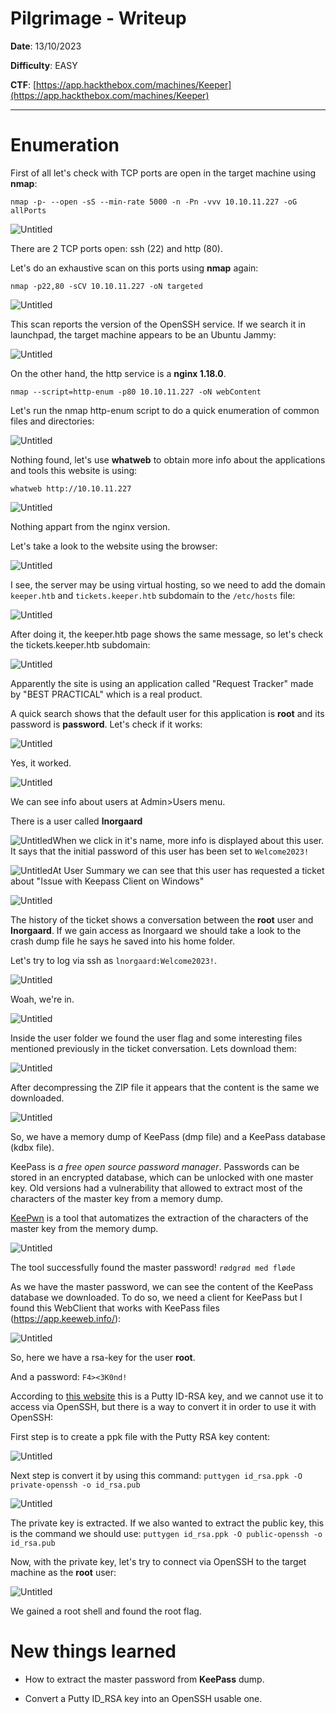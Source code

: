 # Pilgrimage - Writeup

**Date**: 13/10/2023

**Difficulty**: EASY

**CTF**: [https://app.hackthebox.com/machines/Keeper](https://app.hackthebox.com/machines/Keeper)


---



# Enumeration

First of all let's check with TCP ports are open in the target machine using **nmap**:

`nmap -p- --open -sS --min-rate 5000 -n -Pn -vvv 10.10.11.227 -oG allPorts`

![Untitled](img/Pasted%20image%2020231013184126.png)

There are 2 TCP ports open: ssh (22) and http (80).

Let's do an exhaustive scan on this ports using **nmap** again:

`nmap -p22,80 -sCV 10.10.11.227 -oN targeted`

![Untitled](img/Pasted%20image%2020231013184329.png)

This scan reports the version of the OpenSSH service. If we search it in launchpad, the target machine appears to be an Ubuntu Jammy:

![Untitled](img/Pasted%20image%2020231013184544.png)

On the other hand, the http service is a **nginx 1.18.0**. 

`nmap --script=http-enum -p80 10.10.11.227 -oN webContent`

Let's run the nmap http-enum script to do a quick enumeration of common files and directories:

![Untitled](img/Pasted%20image%2020231013184833.png)

Nothing found, let's use **whatweb** to obtain more info about the applications and tools this website is using:

`whatweb http://10.10.11.227`

![Untitled](img/Pasted%20image%2020231013184955.png)

Nothing appart from the nginx version.

Let's take a look to the website using the browser:

![Untitled](img/Pasted%20image%2020231013185128.png)

I see, the server may be using virtual hosting, so we need to add the domain `keeper.htb` and `tickets.keeper.htb` subdomain to the `/etc/hosts` file:

![Untitled](img/Pasted%20image%2020231013185313.png)

After doing it, the keeper.htb page shows the same message, so let's check the tickets.keeper.htb subdomain:

![Untitled](img/Pasted%20image%2020231013185436.png)

Apparently the site is using an application called "Request Tracker" made by "BEST PRACTICAL" which is a real product.

A quick search shows that the default user for this application is **root** and its password is **password**. Let's check if it works:

![Untitled](img/Pasted%20image%2020231013194725.png)

Yes, it worked.

![Untitled](img/Pasted%20image%2020231013194909.png)

We can see info about users at Admin>Users menu.

There is a user called **lnorgaard**

![Untitled](img/Pasted%20image%2020231013195114.png)When we click in it's name, more info is displayed about this user. It says that the initial password of this user has been set to `Welcome2023!`



![Untitled](img/Pasted%20image%2020231013195342.png)At User Summary we can see that this user has requested a ticket about "Issue with Keepass Client on Windows"

![Untitled](img/Pasted%20image%2020231013195508.png)

The history of the ticket shows a conversation between the **root** user and **Inorgaard**. If we gain access as Inorgaard we should take a look to the crash dump file he says he saved into his home folder.

Let's try to log via ssh as `lnorgaard:Welcome2023!`.

![Untitled](img/Pasted%20image%2020231013200857.png)

Woah, we're in.

![Untitled](img/Pasted%20image%2020231013202858.png)

Inside the user folder we found the user flag and some interesting files mentioned previously in the ticket conversation. Lets download them:

![Untitled](img/Pasted%20image%2020231013203630.png)

After decompressing the ZIP file it appears that the content is the same we downloaded.

![Untitled](img/Pasted%20image%2020231013203816.png)

So, we have a memory dump of KeePass (dmp file) and a KeePass database (kdbx file).

KeePass is _a free open source password manager_. Passwords can be stored in an encrypted database, which can be unlocked with one master key. Old versions had a vulnerability that allowed to extract most of the characters of the master key from a memory dump.

[KeePwn](https://github.com/Orange-Cyberdefense/KeePwn) is a tool that automatizes the extraction of the characters of the master key from the memory dump.

![Untitled](img/Pasted%20image%2020231013205644.png)

The tool successfully found the master password! `rødgrød med fløde`

As we have the master password, we can see the content of the KeePass database we downloaded. To do so, we need a client for KeePass but I found this WebClient that works with KeePass files (https://app.keeweb.info/):

![Untitled](img/Pasted%20image%2020231013210548.png)

So, here we have a rsa-key for the user **root**.

And a password: `F4><3K0nd!`



According to [this website](https://www.baeldung.com/linux/ssh-key-types-convert-ppk) this is a Putty ID-RSA key, and we cannot use it to access via OpenSSH, but there is a way to convert it in order to use it with OpenSSH:

First step is to create a ppk file with the Putty RSA key content:

![Untitled](img/Pasted%20image%2020231013211803.png)

Next step is convert it by using this command: `puttygen id_rsa.ppk -O private-openssh -o id_rsa.pub`

![Untitled](img/Pasted%20image%2020231013212236.png)

The private key is extracted. If we also wanted to extract the public key, this is the command we should use: `puttygen id_rsa.ppk -O public-openssh -o id_rsa.pub`



Now, with the private key, let's try to connect via OpenSSH to the target machine as the **root** user:

![Untitled](img/Pasted%20image%2020231013212632.png)

We gained a root shell and found the root flag.



# New things learned

- How to extract the master password from **KeePass** dump.

- Convert a Putty ID_RSA key into an OpenSSH usable one.
